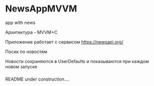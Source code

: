 # NewsAppMVVM
app with news

Архитектура - MVVM+C

Приложение работает c сервисом https://newsapi.org/

Посик по новостям

Новости сохраняются в UserDefaults и показываются при каждом новом запуске


###
README under construction....
